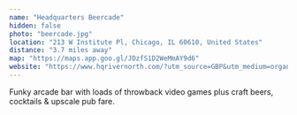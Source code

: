 ```yaml
---
name: "Headquarters Beercade"
hidden: false
photo: "beercade.jpg"
location: "213 W Institute Pl, Chicago, IL 60610, United States"
distance: "3.7 miles away"
map: "https://maps.app.goo.gl/JDzfS1D2WeMmAY9d6"
website: "https://www.hqrivernorth.com/?utm_source=GBP&utm_medium=organic"
---
```


Funky arcade bar with loads of throwback video games plus craft beers, cocktails & upscale pub fare.